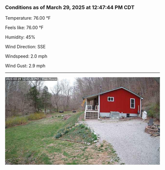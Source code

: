 ### Conditions as of March 29, 2025 at 12:47:44 PM CDT 

Temperature: 76.00 &deg;F

Feels like: 76.00 &deg;F

Humidity: 45%

Wind Direction: SSE

Windspeed: 2.0 mph

Wind Gust: 2.9 mph

---

<img src="./images/latest.jpeg"/>


